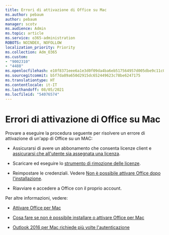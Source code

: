 ```yaml
---
title: Errori di attivazione di Office su Mac
ms.author: pebaum
author: pebaum
manager: scotv
ms.audience: Admin
ms.topic: article
ms.service: o365-administration
ROBOTS: NOINDEX, NOFOLLOW
localization_priority: Priority
ms.collection: Adm_O365
ms.custom:
- "9002310"
- "4488"
ms.openlocfilehash: e10f8371eee6a1e3d0f09da4ba6eb517564957d005dbe9c11c00c35a640fbd0d
ms.sourcegitcommit: b5f7da89a650d2915dc652449623c78be6247175
ms.translationtype: HT
ms.contentlocale: it-IT
ms.lasthandoff: 08/05/2021
ms.locfileid: "54076574"
---
```

# <a name="office-activation-errors-on-mac"></a>Errori di attivazione di Office su Mac

Provare a eseguire la procedura seguente per risolvere un errore di attivazione di un'app di Office su un MAC:

- Assicurarsi di avere un abbonamento che consenta licenze client e [assicurarsi che all'utente sia assegnata una licenza](https://docs.microsoft.com/microsoft-365/admin/add-users/add-users).

- Scaricare ed eseguire lo [strumento di rimozione delle licenze](https://support.office.com/article/how-to-remove-office-license-files-on-a-mac-b032c0f6-a431-4dad-83a9-6b727c03b193).

- Reimpostare le credenziali. Vedere [Non è possibile attivare Office dopo l'installazione](https://support.office.com/article/5efba2b4-b1e6-4e5f-bf3c-6ab945d03dea#bkmk_cantactivate).

- Riavviare e accedere a Office con il proprio account.

Per altre informazioni, vedere:

- [Attivare Office per Mac](https://support.office.com/article/activate-office-for-mac-7f6646b1-bb14-422a-9ad4-a53410fcefb2)

- [Cosa fare se non è possibile installare o attivare Office per Mac](https://support.office.com/article/5efba2b4-b1e6-4e5f-bf3c-6ab945d03dea#picktab=activation)

- [Outlook 2016 per Mac richiede più volte l'autenticazione](https://docs.microsoft.com/outlook/troubleshoot/sign-in/repeated-prompts-authentication)
